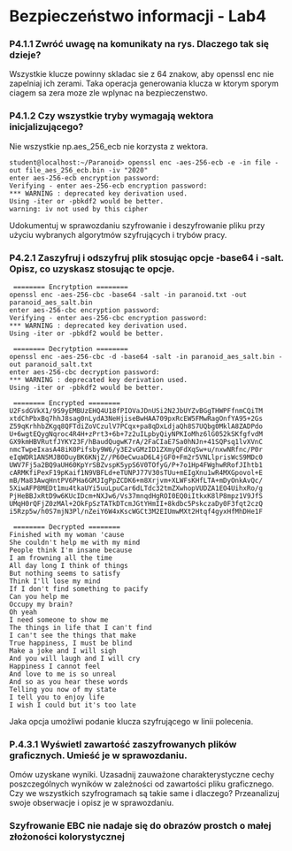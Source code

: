 # Bezpieczeństwo informacji - Lab4
### P4.1.1 Zwróć uwagę na komunikaty na rys. Dlaczego tak się dzieje? 

Wszystkie klucze powinny skladac sie z 64 znakow, aby openssl enc nie zapelniaj ich zerami.
Taka operacja generowania klucza w ktorym sporym ciagem sa zera moze zle wplynac na bezpieczenstwo.

### P4.1.2 Czy wszystkie tryby wymagają wektora inicjalizującego? 
Nie wszystkie np.aes_256_ecb nie korzysta z wektora.
```
student@localhost:~/Paranoid> openssl enc -aes-256-ecb -e -in file -out file_aes_256_ecb.bin -iv "2020" 
enter aes-256-ecb encryption password:
Verifying - enter aes-256-ecb encryption password:
*** WARNING : deprecated key derivation used.
Using -iter or -pbkdf2 would be better.
warning: iv not used by this cipher
```
Udokumentuj w sprawozdaniu szyfrowanie i deszyfrowanie pliku przy użyciu wybranych algorytmów szyfrujących i trybów pracy.

### P4.2.1 Zaszyfruj i odszyfruj plik stosując opcje -base64 i -salt. Opisz, co uzyskasz stosując te opcje. 

```    
 ======== Encrytption ======== 
openssl enc -aes-256-cbc -base64 -salt -in paranoid.txt -out paranoid_aes_salt.bin
enter aes-256-cbc encryption password:
Verifying - enter aes-256-cbc encryption password:
*** WARNING : deprecated key derivation used.
Using -iter or -pbkdf2 would be better.
```
```    
 ======== Decrytption ========
openssl enc -aes-256-cbc -d -base64 -salt -in paranoid_aes_salt.bin -out paranoid_salt.txt     
enter aes-256-cbc decryption password:
*** WARNING : deprecated key derivation used.
Using -iter or -pbkdf2 would be better.
```
```    
 ======== Encrypted ========
U2FsdGVkX1/9S9yEMBUzEHQ4U18fPIOVaJDnUSi2N2JbUYZvBGgTHWPFfnmCQiTM
xtdChPbxBq7hhJ8sag0nLydA3NeHjiseBwHAA709pxRcEW5FMwRagOnfYA95+2Gs
Z59qKrhhbZKgq8QFTdiZoVCzulV7PCqx+pa8qDxLdjaQh8S7UQbg0MklA8ZADPdo
U+6wgtEQygNqroc4R4H+zPrt3+6b+7z2uILpbyQiyNPKIoMhz6lG052kSKfgfvdM
GX9kmHBVRutfJYKY23F/hBaudQugwK7rA/2FaCIaE7Sa0hNJn+41SQPsq1lvXVnC
nmcTwpeIxasA48iK0Pifsby9W6/y3E2vGMzID1ZXmyQFdXqSw+u/nxwNRfnc/P0r
eIqWDR1ANSMJB0DuyBK6KNjZ//P60eCwuaD6L4jGF0+Fm2r5VNLlprisWcS9MDc0
UWV7Fj5a2BQ9aUH60KpYrSBZvspK5ypS6V0TOfyG/P+7o1Hp4FWghwRRofJIhtb1
cARMKfiPexF19pKaif1N9VBFLd+eTUNPJ77V30sTUu+mEIgXnu1wR4MXGpovol+E
mB/Ma83AwqHntPV6PHa6GMJIgPpZCDK6+m8Xrjvm+XLWFsKHfLTA+mDyOnkAvQc/
5XiwAFP8MEDt1mu4tkaUYi5uuLpuCar6dLTdc32tmZXwhopVUDZA1EO4UihxRo/g
PjHeBBJxRtD9w6KUcIDcm+NXJw6/Vs37mnqdHgROI0EQ0iItkxK8lP8mpz1V9JfS
UMqH0rQFjZ0zMAl+2OkFpSzTATkDTcmJGtYHmII+8kdbc5PskczaDy0F3fqt2czQ
i5Rzp5w/h0S7mjN3Pl/nZeiY6W4xKscWGCt3M2EIUmwMXt2Htqf4gyxHfMhDHe1F
```
```    
 ======== Decrypted ========
Finished with my woman 'cause
She couldn't help me with my mind
People think I'm insane because
I am frowning all the time
All day long I think of things
But nothing seems to satisfy
Think I'll lose my mind
If I don't find something to pacify
Can you help me
Occupy my brain?
Oh yeah
I need someone to show me
The things in life that I can't find
I can't see the things that make
True happiness, I must be blind
Make a joke and I will sigh
And you will laugh and I will cry
Happiness I cannot feel
And love to me is so unreal
And so as you hear these words
Telling you now of my state
I tell you to enjoy life
I wish I could but it's too late
```
Jaka opcja umożliwi podanie klucza szyfrującego w linii polecenia.
### P.4.3.1 Wyświetl zawartość zaszyfrowanych plików graficznych. Umieść je w sprawozdaniu.
Omów uzyskane wyniki. Uzasadnij zauważone charakterystyczne cechy
poszczególnych wyników w zależności od zawartości pliku graficznego. Czy we
wszystkich szyfrogramach są takie same i dlaczego? Przeanalizuj swoje obserwacje
i opisz je w sprawozdaniu.

### Szyfrowanie EBC nie nadaje się do obrazów prostch o małej złożoności kolorystycznej
